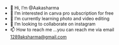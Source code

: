 - 👋 Hi, I’m @Aakasharma
- 👀 I’m interested in canva pro subscription for free
- 🌱 I’m currently learning photo and video editing
- 💞️ I’m looking to collaborate on instagram
- 📫 How to reach me ...you can reach me via email 1289aksharma@gmail.com

<!---
Aakasharma/Aakasharma is a ✨ special ✨ repository because its `README.md` (this file) appears on your GitHub profile.
You can click the Preview link to take a look at your changes.
--->
